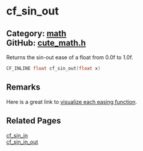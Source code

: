[](../header.md ':include')

# cf_sin_out

Category: [math](/api_reference?id=math)  
GitHub: [cute_math.h](https://github.com/RandyGaul/cute_framework/blob/master/include/cute_math.h)  
---

Returns the sin-out ease of a float from 0.0f to 1.0f.

```cpp
CF_INLINE float cf_sin_out(float x)
```

## Remarks

Here is a great link to [visualize each easing function](https://easings.net/).

## Related Pages

[cf_sin_in](/math/cf_sin_in.md)  
[cf_sin_in_out](/math/cf_sin_in_out.md)  

